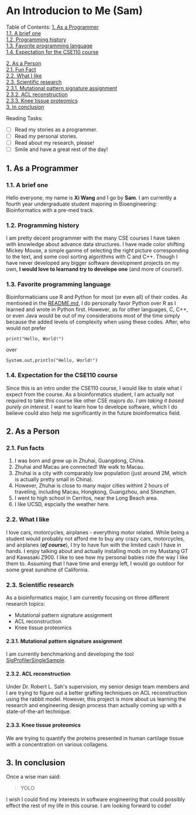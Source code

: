 # An Introducion to Me (Sam)
Table of Contents:
[1. As a Programmer](https://github.com/xiw020-Sam/CSE110_Lab0/blob/VSCodeUI/index.md#1-as-a-programmer)  
[1.1. A brief one](###1.1.-A-brief-one)  
[1.2. Programming history](###1.2.-Programming-history)  
[1.3. Favorite programming language](###1.3.-Favorite-programming-language)  
[1.4. Expectation for the CSE110 course](###1.4.-Expectation-for-the-CSE110-course)  

[2. As a Person](##2.-As-a-Person)  
[2.1. Fun Fact](###2.1.-Fun-facts)  
[2.2. What I like](###2.2.-What-I-like)  
[2.3. Scientific research](###2.3.-Scientific-research)  
[2.3.1. Mutational pattern signature assignment](####2.3.1.-Mutational-pattern-signature-assignment)  
[2.3.2. ACL reconstruction](####2.3.2.-ACL-reconstruction)  
[2.3.3. Knee tissue proteomics](####2.3.3.-Knee-tissue-proteomics)  
[3. In conclusion](##3.-In-conclusion)  

Reading Tasks:
- [ ] Read my stories as a programmer.
- [ ] Read my personal stories.
- [ ] Read about my research, please!
- [ ] Smile and have a great rest of the day!

## 1. As a Programmer
### 1.1. A brief one
Hello everyone, my name is **Xi Wang** and I go by **Sam**.
I am currently a fourth year undergraduate student majoring in Bioengineering: Bioinformatics with a pre-med track. 

### 1.2. Programming history
I am pretty decent programmer with the many CSE courses I have taken with knowledge about advance data structures.
I have made color shifting Mickey Mouse, a simple ganme of selecting the right picture corresponding to the text, and some cool sorting algorithms with C and C++. 
Though I have never developed any bigger software development projects on my own, **I would love to learnand try to develope one** (and more of course!). 

### 1.3. Favorite programming language
Bioinformaticians use R and Python for most (or even all) of their codes. As mentioned in the [README.md](README.md), I do personally favor Python over R as I learned and wrote in Python first. However, as for other languages, C, C++, or even Java would be out of my considerations most of the time simply because the added levels of complexity when using these codes. After, who would not prefer
```
print("Hello, World!")
```
over 
```
System.out,println("Hello, World!")
```

### 1.4. Expectation for the CSE110 course
Since this is an intro under the CSE110 course, I would like to state what I expect from the course. 
As a bioinformatics student, I am actually not required to take this course like other CSE majors do. *I am taking it based purely on interest*. I want to learn how to develope software, which I do believe could also help me significantly in the future bioinformatics field.


## 2. As a Person
### 2.1. Fun facts
1. I was born and grew up in Zhuhai, Guangdong, China.
2. Zhuhai and Macau are connected! We walk to Macau. 
3. Zhuhai is a city with comparably low population (just around 2M, which is actually pretty small in China).
4. However, Zhuhai is close to many major cities withint 2 hours of traveling, including Macau, Hongkong, Guangzhou, and Shenzhen.
5. I went to high school in Cerritos, near the Long Beach area. 
6. I like UCSD, espcially the weather here.

### 2.2. What I like
I love cars, motorcycles, airplanes - everything motor related. While being a student would probably not afford me to buy any crazy cars, motorcycles, and airplanes (***of course***), I try to have fun with the limited cash I have in hands. 
I enjoy talking about and actually installing mods on my Mustang GT and Kawasaki Z900. I like to see how my personal babies ride the way I like them to. 
Assuming that I have time and energy left, I would go outdoor for some great sunshine of California. 

### 2.3. Scientific research
As a bioinformatics major, I am currently focusing on three different 
research topics:
- Mutational pattern signature assignment
- ACL reconstruction
- Knee tissue proteomics 

#### 2.3.1. Mutational pattern signature assignment
I am currently benchmarking and developing the tool [SigProfilerSingleSample](https://github.com/AlexandrovLab/SigProfilerSingleSample).

#### 2.3.2. ACL reconstruction
Under Dr. Robert L. Sah's supervision, my senior design team members and I are trying to figure out a better grafting techniques on ACL reconstruction using the rabbit model. However, this project is more about us learning the research and engineering design process than actually coming up with a state-of-the-art technique.
#### 2.3.3. Knee tissue proteomics
We are trying to quantify the proteins presented in human cartilage tissue with a concentration on various collagens. 


## 3. In conclusion
Once a wise man said:
> YOLO

I wish I could find my interests in software engineering that could possibly effect the rest of my life in this course. I am looking forward to code!